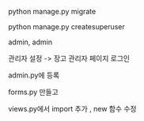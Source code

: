 python manage.py migrate



python manage.py createsuperuser

admin, admin

관리자 설정 -> 장고 관리자 페이지 로그인



admin.py에 등록



forms.py 만들고

views.py에서 import 추가 , new 함수 수정
